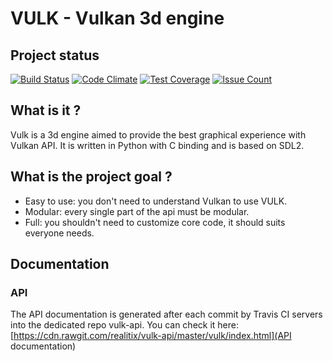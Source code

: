 # VULK - Vulkan 3d engine

## Project status

[![Build Status](https://travis-ci.org/js78/vulk.svg?branch=master)](https://travis-ci.org/js78/vulk)
[![Code Climate](https://codeclimate.com/github/js78/vulk/badges/gpa.svg)](https://codeclimate.com/github/js78/vulk)
[![Test Coverage](https://codeclimate.com/github/js78/vulk/badges/coverage.svg)](https://codeclimate.com/github/js78/vulk/coverage)
[![Issue Count](https://codeclimate.com/github/js78/vulk/badges/issue_count.svg)](https://codeclimate.com/github/js78/vulk)

## What is it ?

Vulk is a 3d engine aimed to provide the best graphical experience with Vulkan API.
It is written in Python with C binding and is based on SDL2.

## What is the project goal ?

- Easy to use: you don't need to understand Vulkan to use VULK.
- Modular: every single part of the api must be modular.
- Full: you shouldn't need to customize core code, it should suits everyone needs.

## Documentation

### API
The API documentation is generated after each commit by Travis CI servers
into the dedicated repo vulk-api. You can check it here:
[https://cdn.rawgit.com/realitix/vulk-api/master/vulk/index.html](API documentation)

